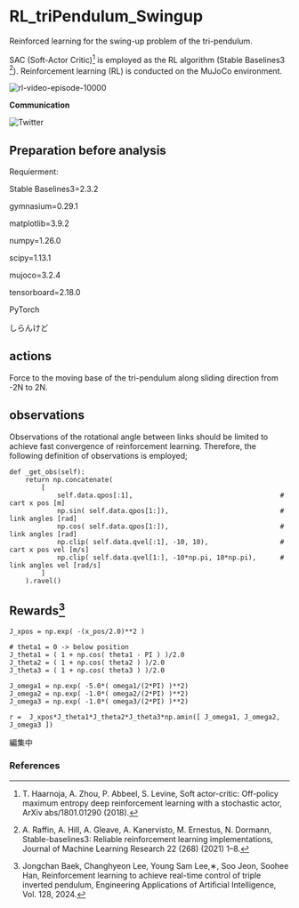 # RL_triPendulum_Swingup
Reinforced learning for the swing-up problem of the tri-pendulum.

SAC (Soft-Actor Critic)[^1] is employed as the RL algorithm (Stable Baselines3 [^2]).
Reinforcement learning (RL) is conducted on the MuJoCo environment. 

![rl-video-episode-10000](https://github.com/user-attachments/assets/33ba400b-c4fd-4b84-9645-57075a8a7324)


**Communication**

<a style="text-decoration: none" href="https://twitter.com/hogelungfish" target="_blank">
    <img src="https://img.shields.io/badge/twitter-%40hogelungfish-1da1f2.svg" alt="Twitter">
</a>
<p>

## Preparation before analysis

Requierment:

Stable Baselines3=2.3.2

gymnasium=0.29.1

matplotlib=3.9.2

numpy=1.26.0

scipy=1.13.1

mujoco=3.2.4

tensorboard=2.18.0

PyTorch

しらんけど

## actions

Force to the moving base of the tri-pendulum along sliding direction from -2N to 2N.

## observations

Observations of the rotational angle between links should be limited to achieve fast convergence of reinforcement learning.
Therefore, the following definition of observations is employed;

````
def _get_obs(self):
    return np.concatenate(
        [
            self.data.qpos[:1],                                     # cart x pos [m]
            np.sin( self.data.qpos[1:]),                            # link angles [rad]   
            np.cos( self.data.qpos[1:]),                            # link angles [rad]    
            np.clip( self.data.qvel[:1], -10, 10),                  # cart x pos vel [m/s]  
            np.clip( self.data.qvel[1:], -10*np.pi, 10*np.pi),      # link angles vel [rad/s]      
        ]
    ).ravel()
````


## Rewards[^3]

````
J_xpos = np.exp( -(x_pos/2.0)**2 )

# theta1 = 0 -> below position
J_theta1 = ( 1 + np.cos( theta1 - PI ) )/2.0
J_theta2 = ( 1 + np.cos( theta2 ) )/2.0
J_theta3 = ( 1 + np.cos( theta3 ) )/2.0

J_omega1 = np.exp( -5.0*( omega1/(2*PI) )**2)
J_omega2 = np.exp( -1.0*( omega2/(2*PI) )**2)
J_omega3 = np.exp( -1.0*( omega3/(2*PI) )**2)

r =  J_xpos*J_theta1*J_theta2*J_theta3*np.amin([ J_omega1, J_omega2, J_omega3 ])
````


編集中


### References  

[^1]: T. Haarnoja, A. Zhou, P. Abbeel, S. Levine, Soft actor-critic: Off-policy maximum entropy deep reinforcement learning with a stochastic actor, ArXiv abs/1801.01290 (2018).
[^2]: A. Raffin, A. Hill, A. Gleave, A. Kanervisto, M. Ernestus, N. Dormann, Stable-baselines3: Reliable reinforcement learning implementations, Journal of Machine Learning Research 22 (268) (2021) 1–8.
[^3]: Jongchan Baek, Changhyeon Lee, Young Sam Lee,∗, Soo Jeon, Soohee Han, Reinforcement learning to achieve real-time control of triple inverted pendulum, Engineering Applications of Artificial Intelligence, Vol. 128, 2024.
